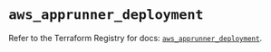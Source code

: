 # `aws_apprunner_deployment`

Refer to the Terraform Registry for docs: [`aws_apprunner_deployment`](https://registry.terraform.io/providers/hashicorp/aws/5.84.0/docs/resources/apprunner_deployment).
